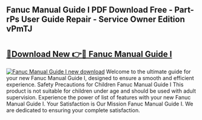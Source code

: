 ## Fanuc Manual Guide I PDF Download Free - Part-rPs User Guide Repair - Service Owner Edition vPmTJ

# <h2><a href="http://cf15481.oget.top/?id=Fanuc+Manual+Guide+I">🔗Download New 👉🔴 Fanuc Manual Guide I</a></h2>

[![Fanuc Manual Guide I new download](https://i.imgur.com/5g1atiW.png)](http://cf15481.oget.top/?id=Fanuc+Manual+Guide+I)
Welcome to the ultimate guide for your new Fanuc Manual Guide I, designed to ensure a smooth and efficient experience. Safety Precautions for Children Fanuc Manual Guide I This product is not suitable for children under age and should be used with adult supervision. Experience the power of list of features with your new Fanuc Manual Guide I. Your Satisfaction is Our Mission Fanuc Manual Guide I. We are dedicated to ensuring your complete satisfaction.
